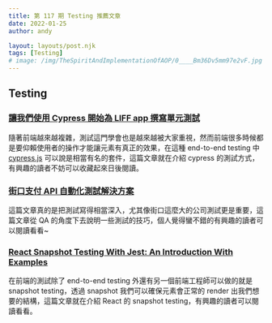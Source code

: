 ```yaml
---
title: 第 117 期 Testing 推薦文章
date: 2022-01-25
author: andy

layout: layouts/post.njk
tags: [Testing]
# image: /img/TheSpiritAndImplementationOfAOP/0____Bm36Dv5mm97e2vF.jpg
---
```


## Testing

<!-- summary -->
### [讓我們使用 Cypress 開始為 LIFF app 撰寫單元測試](https://engineering.linecorp.com/zh-hant/blog/cypress-liff-unit-test/)

隨著前端越來越複雜，測試這門學會也是越來越被大家重視，然而前端很多時候都是要仰賴使用者的操作才能讓元素有真正的效果，在這種 end-to-end testing 中 [cypress.js](https://www.cypress.io/) 可以說是相當有名的套件，這篇文章就在介紹 cypress 的測試方式，有興趣的讀者不妨可以收藏起來日後閱讀。

<!-- summary -->

### [街口支付 API 自動化測試解決方案](https://medium.com/@dopizz/%E8%A1%97%E5%8F%A3%E6%94%AF%E4%BB%98-api-%E8%87%AA%E5%8B%95%E5%8C%96%E6%B8%AC%E8%A9%A6%E8%A7%A3%E6%B1%BA%E6%96%B9%E6%A1%88-ecf9ec0d0209)

這篇文章真的是把測試寫得相當深入，尤其像街口這麼大的公司測試更是重要，這篇文章從 QA 的角度下去說明一些測試的技巧，個人覺得蠻不錯的有興趣的讀者可以閱讀看看~

### [React Snapshot Testing With Jest: An Introduction With Examples](https://blog.openreplay.com/react-snapshot-testing-with-jest-an-introduction-with-examples)

在前端的測試除了 end-to-end testing 外還有另一個前端工程師可以做的就是 snapshot testing，透過 snapshot 我們可以確保元素會正常的 render 出我們想要的結構，這篇文章就在介紹 React 的 snapshot testing，有興趣的讀者可以閱讀看看。
